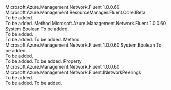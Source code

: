 <Type Name="INetworkBeta" FullName="Microsoft.Azure.Management.Network.Fluent.INetworkBeta">
  <TypeSignature Language="C#" Value="public interface INetworkBeta : Microsoft.Azure.Management.ResourceManager.Fluent.Core.IBeta" />
  <TypeSignature Language="ILAsm" Value=".class public interface auto ansi abstract INetworkBeta implements class Microsoft.Azure.Management.ResourceManager.Fluent.Core.IBeta" />
  <TypeSignature Language="DocId" Value="T:Microsoft.Azure.Management.Network.Fluent.INetworkBeta" />
  <TypeSignature Language="VB.NET" Value="Public Interface INetworkBeta&#xA;Implements IBeta" />
  <TypeSignature Language="F#" Value="type INetworkBeta = interface&#xA;    interface IBeta" />
  <AssemblyInfo>
    <AssemblyName>Microsoft.Azure.Management.Network.Fluent</AssemblyName>
    <AssemblyVersion>1.0.0.60</AssemblyVersion>
  </AssemblyInfo>
  <Interfaces>
    <Interface>
      <InterfaceName>Microsoft.Azure.Management.ResourceManager.Fluent.Core.IBeta</InterfaceName>
    </Interface>
  </Interfaces>
  <Docs>
    <summary>To be added.</summary>
    <remarks>To be added.</remarks>
  </Docs>
  <Members>
    <Member MemberName="IsPrivateIPAddressAvailable">
      <MemberSignature Language="C#" Value="public bool IsPrivateIPAddressAvailable (string ipAddress);" />
      <MemberSignature Language="ILAsm" Value=".method public hidebysig newslot virtual instance bool IsPrivateIPAddressAvailable(string ipAddress) cil managed" />
      <MemberSignature Language="DocId" Value="M:Microsoft.Azure.Management.Network.Fluent.INetworkBeta.IsPrivateIPAddressAvailable(System.String)" />
      <MemberSignature Language="VB.NET" Value="Public Function IsPrivateIPAddressAvailable (ipAddress As String) As Boolean" />
      <MemberSignature Language="F#" Value="abstract member IsPrivateIPAddressAvailable : string -&gt; bool" Usage="iNetworkBeta.IsPrivateIPAddressAvailable ipAddress" />
      <MemberType>Method</MemberType>
      <AssemblyInfo>
        <AssemblyName>Microsoft.Azure.Management.Network.Fluent</AssemblyName>
        <AssemblyVersion>1.0.0.60</AssemblyVersion>
      </AssemblyInfo>
      <ReturnValue>
        <ReturnType>System.Boolean</ReturnType>
      </ReturnValue>
      <Parameters>
        <Parameter Name="ipAddress" Type="System.String" />
      </Parameters>
      <Docs>
        <param name="ipAddress">To be added.</param>
        <summary>To be added.</summary>
        <returns>To be added.</returns>
        <remarks>To be added.</remarks>
      </Docs>
    </Member>
    <Member MemberName="IsPrivateIPAddressInNetwork">
      <MemberSignature Language="C#" Value="public bool IsPrivateIPAddressInNetwork (string ipAddress);" />
      <MemberSignature Language="ILAsm" Value=".method public hidebysig newslot virtual instance bool IsPrivateIPAddressInNetwork(string ipAddress) cil managed" />
      <MemberSignature Language="DocId" Value="M:Microsoft.Azure.Management.Network.Fluent.INetworkBeta.IsPrivateIPAddressInNetwork(System.String)" />
      <MemberSignature Language="VB.NET" Value="Public Function IsPrivateIPAddressInNetwork (ipAddress As String) As Boolean" />
      <MemberSignature Language="F#" Value="abstract member IsPrivateIPAddressInNetwork : string -&gt; bool" Usage="iNetworkBeta.IsPrivateIPAddressInNetwork ipAddress" />
      <MemberType>Method</MemberType>
      <AssemblyInfo>
        <AssemblyName>Microsoft.Azure.Management.Network.Fluent</AssemblyName>
        <AssemblyVersion>1.0.0.60</AssemblyVersion>
      </AssemblyInfo>
      <ReturnValue>
        <ReturnType>System.Boolean</ReturnType>
      </ReturnValue>
      <Parameters>
        <Parameter Name="ipAddress" Type="System.String" />
      </Parameters>
      <Docs>
        <param name="ipAddress">To be added.</param>
        <summary>To be added.</summary>
        <returns>To be added.</returns>
        <remarks>To be added.</remarks>
      </Docs>
    </Member>
    <Member MemberName="Peerings">
      <MemberSignature Language="C#" Value="public Microsoft.Azure.Management.Network.Fluent.INetworkPeerings Peerings { get; }" />
      <MemberSignature Language="ILAsm" Value=".property instance class Microsoft.Azure.Management.Network.Fluent.INetworkPeerings Peerings" />
      <MemberSignature Language="DocId" Value="P:Microsoft.Azure.Management.Network.Fluent.INetworkBeta.Peerings" />
      <MemberSignature Language="VB.NET" Value="Public ReadOnly Property Peerings As INetworkPeerings" />
      <MemberSignature Language="F#" Value="member this.Peerings : Microsoft.Azure.Management.Network.Fluent.INetworkPeerings" Usage="Microsoft.Azure.Management.Network.Fluent.INetworkBeta.Peerings" />
      <MemberType>Property</MemberType>
      <AssemblyInfo>
        <AssemblyName>Microsoft.Azure.Management.Network.Fluent</AssemblyName>
        <AssemblyVersion>1.0.0.60</AssemblyVersion>
      </AssemblyInfo>
      <ReturnValue>
        <ReturnType>Microsoft.Azure.Management.Network.Fluent.INetworkPeerings</ReturnType>
      </ReturnValue>
      <Docs>
        <summary>To be added.</summary>
        <value>To be added.</value>
        <remarks>To be added.</remarks>
      </Docs>
    </Member>
  </Members>
</Type>